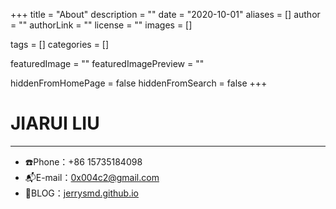 +++
title = "About"
description = ""
date = "2020-10-01"
aliases = []
author = ""
authorLink = ""
license = ""
images = []

tags = []
categories = []

featuredImage = ""
featuredImagePreview = ""

hiddenFromHomePage = false
hiddenFromSearch = false
+++
# JIARUI LIU
---
+ ☎️Phone：+86 15735184098
+ 📬E-mail：0x004c2@gmail.com
+ 📖BLOG：[jerrysmd.github.io](https://jerrysmd.github.io)

